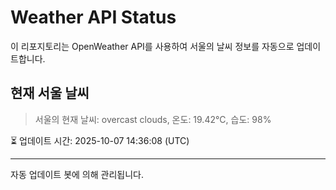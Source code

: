 
# Weather API Status

이 리포지토리는 OpenWeather API를 사용하여 서울의 날씨 정보를 자동으로 업데이트합니다.

## 현재 서울 날씨
> 서울의 현재 날씨: overcast clouds, 온도: 19.42°C, 습도: 98%

⏳ 업데이트 시간: 2025-10-07 14:36:08 (UTC)

---
자동 업데이트 봇에 의해 관리됩니다.
